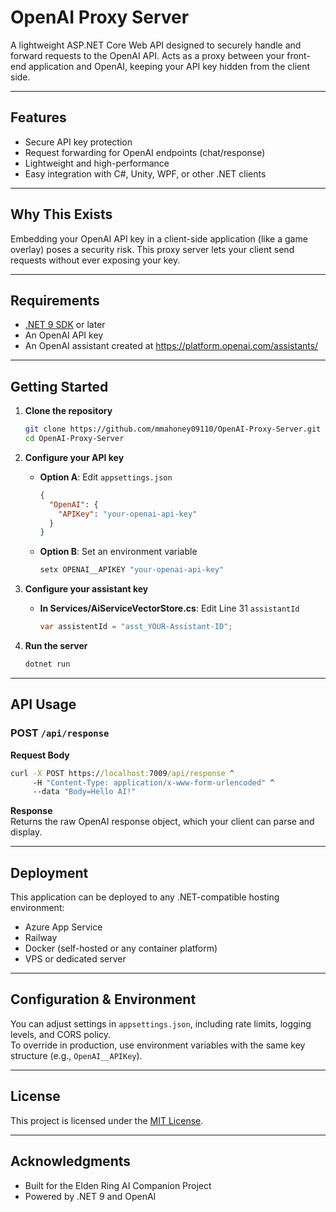 # OpenAI Proxy Server

A lightweight ASP.NET Core Web API designed to securely handle and forward requests to the OpenAI API. Acts as a proxy between your front-end application and OpenAI, keeping your API key hidden from the client side.

---

## Features

- Secure API key protection  
- Request forwarding for OpenAI endpoints (chat/response)  
- Lightweight and high-performance  
- Easy integration with C#, Unity, WPF, or other .NET clients  

---

## Why This Exists

Embedding your OpenAI API key in a client-side application (like a game overlay) poses a security risk. This proxy server lets your client send requests without ever exposing your key.

---

## Requirements

- [.NET 9 SDK](https://dotnet.microsoft.com/download) or later  
- An OpenAI API key  
- An OpenAI assistant created at https://platform.openai.com/assistants/

---

## Getting Started

1. **Clone the repository**  
   ```bash
   git clone https://github.com/mmahoney09110/OpenAI-Proxy-Server.git
   cd OpenAI-Proxy-Server
   ```

2. **Configure your API key**  
   - **Option A**: Edit `appsettings.json`  
     ```json
     {
       "OpenAI": {
         "APIKey": "your-openai-api-key"
       }
     }
     ```  
   - **Option B**: Set an environment variable  
     ```bash
     setx OPENAI__APIKEY "your-openai-api-key"
     ```
3. **Configure your assistant key**  
   - **In Services/AiServiceVectorStore.cs**: Edit Line 31 `assistantId`  
     ```C#
     var assistentId = "asst_YOUR-Assistant-ID";
     ```  

3. **Run the server**  
   ```bash
   dotnet run
   ```

---

## API Usage

### POST `/api/response`

**Request Body**
```cmd
curl -X POST https://localhost:7009/api/response ^
     -H "Content-Type: application/x-www-form-urlencoded" ^
     --data "Body=Hello AI!"
```

**Response**  
Returns the raw OpenAI response object, which your client can parse and display.

---

## Deployment

This application can be deployed to any .NET-compatible hosting environment:

- Azure App Service  
- Railway  
- Docker (self-hosted or any container platform)  
- VPS or dedicated server  

---

## Configuration & Environment

You can adjust settings in `appsettings.json`, including rate limits, logging levels, and CORS policy.  
To override in production, use environment variables with the same key structure (e.g., `OpenAI__APIKey`).

---

## License

This project is licensed under the [MIT License](LICENSE).

---

## Acknowledgments

- Built for the Elden Ring AI Companion Project  
- Powered by .NET 9 and OpenAI  
